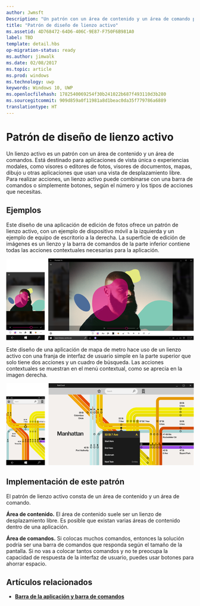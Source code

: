 ```yaml
---
author: Jwmsft
Description: "Un patrón con un área de contenido y un área de comando para aplicaciones de vista única o experiencias modales, como visores o editores de fotos, visores de documentos, mapas, dibujo u otras aplicaciones que usan una vista de desplazamiento libre."
title: "Patrón de diseño de lienzo activo"
ms.assetid: 4D768472-64D6-406C-9E87-F750F6B981A0
label: TBD
template: detail.hbs
op-migration-status: ready
ms.author: jimwalk
ms.date: 02/08/2017
ms.topic: article
ms.prod: windows
ms.technology: uwp
keywords: Windows 10, UWP
ms.openlocfilehash: 1782540069254f30b241022b687f493110d3b280
ms.sourcegitcommit: 909d859a0f11981a8d1beac0da35f779786a6889
translationtype: HT
---
```

# <a name="active-canvas-layout-pattern"></a>Patrón de diseño de lienzo activo

Un lienzo activo es un patrón con un área de contenido y un área de comandos. Está destinado para aplicaciones de vista única o experiencias modales, como visores o editores de fotos, visores de documentos, mapas, dibujo u otras aplicaciones que usan una vista de desplazamiento libre. Para realizar acciones, un lienzo activo puede combinarse con una barra de comandos o simplemente botones, según el número y los tipos de acciones que necesitas.

## <a name="examples"></a>Ejemplos

Este diseño de una aplicación de edición de fotos ofrece un patrón de lienzo activo, con un ejemplo de dispositivo móvil a la izquierda y un ejemplo de equipo de escritorio a la derecha. La superficie de edición de imágenes es un lienzo y la barra de comandos de la parte inferior contiene todas las acciones contextuales necesarias para la aplicación.

![Ejemplo de un editor de fotos con el patrón de lienzo activo](images/uap-photo-pc-phone-700.png)

Este diseño de una aplicación de mapa de metro hace uso de un lienzo activo con una franja de interfaz de usuario simple en la parte superior que solo tiene dos acciones y un cuadro de búsqueda. Las acciones contextuales se muestran en el menú contextual, como se aprecia en la imagen derecha.

![Ejemplo de una aplicación de mapas con el patrón de lienzo activo](images/uap-subway-pc-phone-700.png)


## <a name="implementing-this-pattern"></a>Implementación de este patrón

El patrón de lienzo activo consta de un área de contenido y un área de comando.

**Área de contenido.**  El área de contenido suele ser un lienzo de desplazamiento libre. Es posible que existan varias áreas de contenido dentro de una aplicación.

**Área de comandos.**  Si colocas muchos comandos, entonces la solución podría ser una barra de comandos que responda según el tamaño de la pantalla. Si no vas a colocar tantos comandos y no te preocupa la capacidad de respuesta de la interfaz de usuario, puedes usar botones para ahorrar espacio.



## <a name="related-articles"></a>Artículos relacionados

-   [**Barra de la aplicación y barra de comandos**](../controls-and-patterns/app-bars.md)
